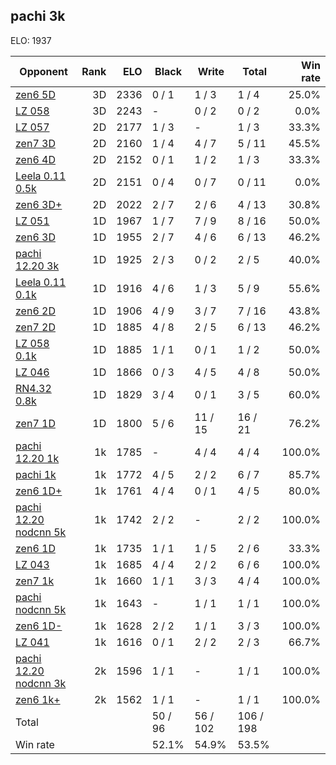 ## pachi 3k ##

ELO: 1937

Opponent | Rank | ELO | Black | Write | Total | Win rate
---------|-----:|----:|-------|-------|-------|-------:
[zen6 5D](zen6%205D.md) | 3D | 2336 | 0 / 1 | 1 / 3 | 1 / 4 | 25.0%
[LZ 058](LZ%20058.md) | 3D | 2243 | - | 0 / 2 | 0 / 2 | 0.0%
[LZ 057](LZ%20057.md) | 2D | 2177 | 1 / 3 | - | 1 / 3 | 33.3%
[zen7 3D](zen7%203D.md) | 2D | 2160 | 1 / 4 | 4 / 7 | 5 / 11 | 45.5%
[zen6 4D](zen6%204D.md) | 2D | 2152 | 0 / 1 | 1 / 2 | 1 / 3 | 33.3%
[Leela 0.11 0.5k](Leela%200.11%200.5k.md) | 2D | 2151 | 0 / 4 | 0 / 7 | 0 / 11 | 0.0%
[zen6 3D+](zen6%203D+.md) | 2D | 2022 | 2 / 7 | 2 / 6 | 4 / 13 | 30.8%
[LZ 051](LZ%20051.md) | 1D | 1967 | 1 / 7 | 7 / 9 | 8 / 16 | 50.0%
[zen6 3D](zen6%203D.md) | 1D | 1955 | 2 / 7 | 4 / 6 | 6 / 13 | 46.2%
[pachi 12.20 3k](pachi%2012.20%203k.md) | 1D | 1925 | 2 / 3 | 0 / 2 | 2 / 5 | 40.0%
[Leela 0.11 0.1k](Leela%200.11%200.1k.md) | 1D | 1916 | 4 / 6 | 1 / 3 | 5 / 9 | 55.6%
[zen6 2D](zen6%202D.md) | 1D | 1906 | 4 / 9 | 3 / 7 | 7 / 16 | 43.8%
[zen7 2D](zen7%202D.md) | 1D | 1885 | 4 / 8 | 2 / 5 | 6 / 13 | 46.2%
[LZ 058 0.1k](LZ%20058%200.1k.md) | 1D | 1885 | 1 / 1 | 0 / 1 | 1 / 2 | 50.0%
[LZ 046](LZ%20046.md) | 1D | 1866 | 0 / 3 | 4 / 5 | 4 / 8 | 50.0%
[RN4.32 0.8k](RN4.32%200.8k.md) | 1D | 1829 | 3 / 4 | 0 / 1 | 3 / 5 | 60.0%
[zen7 1D](zen7%201D.md) | 1D | 1800 | 5 / 6 | 11 / 15 | 16 / 21 | 76.2%
[pachi 12.20 1k](pachi%2012.20%201k.md) | 1k | 1785 | - | 4 / 4 | 4 / 4 | 100.0%
[pachi 1k](pachi%201k.md) | 1k | 1772 | 4 / 5 | 2 / 2 | 6 / 7 | 85.7%
[zen6 1D+](zen6%201D+.md) | 1k | 1761 | 4 / 4 | 0 / 1 | 4 / 5 | 80.0%
[pachi 12.20 nodcnn 5k](pachi%2012.20%20nodcnn%205k.md) | 1k | 1742 | 2 / 2 | - | 2 / 2 | 100.0%
[zen6 1D](zen6%201D.md) | 1k | 1735 | 1 / 1 | 1 / 5 | 2 / 6 | 33.3%
[LZ 043](LZ%20043.md) | 1k | 1685 | 4 / 4 | 2 / 2 | 6 / 6 | 100.0%
[zen7 1k](zen7%201k.md) | 1k | 1660 | 1 / 1 | 3 / 3 | 4 / 4 | 100.0%
[pachi nodcnn 5k](pachi%20nodcnn%205k.md) | 1k | 1643 | - | 1 / 1 | 1 / 1 | 100.0%
[zen6 1D-](zen6%201D-.md) | 1k | 1628 | 2 / 2 | 1 / 1 | 3 / 3 | 100.0%
[LZ 041](LZ%20041.md) | 1k | 1616 | 0 / 1 | 2 / 2 | 2 / 3 | 66.7%
[pachi 12.20 nodcnn 3k](pachi%2012.20%20nodcnn%203k.md) | 2k | 1596 | 1 / 1 | - | 1 / 1 | 100.0%
[zen6 1k+](zen6%201k+.md) | 2k | 1562 | 1 / 1 | - | 1 / 1 | 100.0%
Total | | | 50 / 96 | 56 / 102 | 106 / 198 | 
Win rate| | | 52.1% | 54.9% | 53.5% | 
